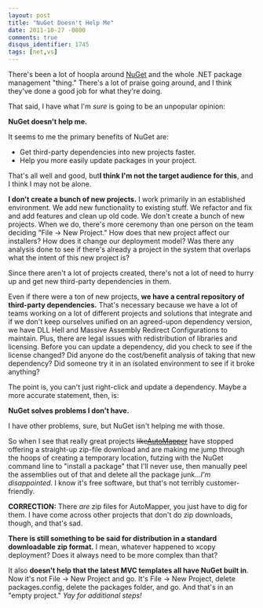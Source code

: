 ```yaml
---
layout: post
title: "NuGet Doesn't Help Me"
date: 2011-10-27 -0800
comments: true
disqus_identifier: 1745
tags: [net,vs]
---
```

There's been a lot of hoopla around [NuGet](http://nuget.codeplex.com/)
and the whole .NET package management "thing." There's a lot of praise
going around, and I think they've done a good job for what they're
doing.

That said, I have what I'm *sure* is going to be an unpopular opinion:

**NuGet doesn't help me.**

It seems to me the primary benefits of NuGet are:

-   Get third-party dependencies into new projects faster.
-   Help you more easily update packages in your project.

That's all well and good, but**I think I'm not the target audience for
this**, and I think I may not be alone.

**I don't create a bunch of new projects.** I work primarily in an
established environment. We add new functionality to existing stuff. We
refactor and fix and add features and clean up old code. We don't create
a bunch of new projects. When we do, there's more ceremony than one
person on the team deciding "File -\> New Project." How does that new
project affect our installers? How does it change our deployment model?
Was there any analysis done to see if there's already a project in the
system that overlaps what the intent of this new project is?

Since there aren't a lot of projects created, there's not a lot of need
to hurry up and get new third-party dependencies in them.

Even if there were a ton of new projects, **we have a central repository
of third-party dependencies.** That's necessary because we have a lot of
teams working on a lot of different projects and solutions that
integrate and if we don't keep ourselves unified on an agreed-upon
dependency version, we have DLL Hell and Massive Assembly Redirect
Configurations to maintain. Plus, there are legal issues with
redistribution of libraries and licensing. Before you can update a
dependency, did you check to see if the license changed? Did anyone do
the cost/benefit analysis of taking that new dependency? Did someone try
it in an isolated environment to see if it broke anything?

The point is, you can't just right-click and update a dependency. Maybe
a more accurate statement, then, is:

**NuGet solves problems I don't have.**

I have other problems, sure, but NuGet isn't helping me with those.

So when I see that really great projects
~~like~~[~~AutoMapper~~](http://automapper.org/) have stopped offering a
straight-up zip-file download and are making me jump through the hoops
of creating a temporary location, futzing with the NuGet command line to
"install a package" that I'll never use, then manually peel the
assemblies out of that and delete all the package junk...*I'm
disappointed*. I know it's free software, but that's not terribly
customer-friendly.

**CORRECTION:** There *are* zip files for AutoMapper, you just have to
dig for them. I have come across other projects that don't do zip
downloads, though, and that's sad.

**There is still something to be said for distribution in a standard
downloadable zip format.** I mean, whatever happened to xcopy
deployment? Does it always need to be more complex than that?

It also **doesn't help that the latest MVC templates all have NuGet
built in**. Now it's not File -\> New Project and go. It's File -\> New
Project, delete packages.config, delete the packages folder, and go. And
that's in an "empty project." *Yay for additional steps!*

